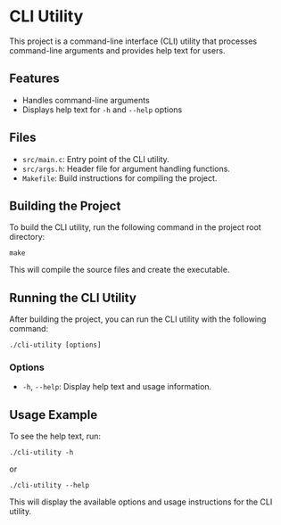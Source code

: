 # CLI Utility

This project is a command-line interface (CLI) utility that processes command-line arguments and provides help text for users.

## Features

- Handles command-line arguments
- Displays help text for `-h` and `--help` options

## Files

- `src/main.c`: Entry point of the CLI utility.
- `src/args.h`: Header file for argument handling functions.
- `Makefile`: Build instructions for compiling the project.

## Building the Project

To build the CLI utility, run the following command in the project root directory:

```
make
```

This will compile the source files and create the executable.

## Running the CLI Utility

After building the project, you can run the CLI utility with the following command:

```
./cli-utility [options]
```

### Options

- `-h`, `--help`: Display help text and usage information.

## Usage Example

To see the help text, run:

```
./cli-utility -h
```

or

```
./cli-utility --help
``` 

This will display the available options and usage instructions for the CLI utility.